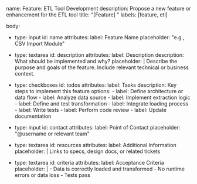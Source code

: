 name: Feature: ETL Tool Development
description: Propose a new feature or enhancement for the ETL tool
title: "[Feature] <Short descriptive title>"
labels: [feature, etl]

body:
  - type: input
    id: name
    attributes:
      label: Feature Name
      placeholder: "e.g., CSV Import Module"

  - type: textarea
    id: description
    attributes:
      label: Description
      description: What should be implemented and why?
      placeholder: |
        Describe the purpose and goals of the feature. Include relevant technical or business context.

  - type: checkboxes
    id: todos
    attributes:
      label: Tasks
      description: Key steps to implement this feature
      options:
        - label: Define architecture or data flow
        - label: Analyze data source
        - label: Implement extraction logic
        - label: Define and test transformation
        - label: Integrate loading process
        - label: Write tests
        - label: Perform code review
        - label: Update documentation

  - type: input
    id: contact
    attributes:
      label: Point of Contact
      placeholder: "@username or relevant team"

  - type: textarea
    id: resources
    attributes:
      label: Additional Information
      placeholder: |
        Links to specs, design docs, or related tickets

  - type: textarea
    id: criteria
    attributes:
      label: Acceptance Criteria
      placeholder: |
        - Data is correctly loaded and transformed
        - No runtime errors or data loss
        - Tests pass
